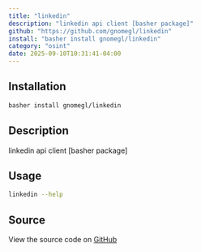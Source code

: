 ```yaml
---
title: "linkedin"
description: "linkedin api client [basher package]"
github: "https://github.com/gnomegl/linkedin"
install: "basher install gnomegl/linkedin"
category: "osint"
date: 2025-09-10T10:31:41-04:00
---
```


## Installation

```bash
basher install gnomegl/linkedin
```

## Description

linkedin api client [basher package]

## Usage

```bash
linkedin --help
```

## Source

View the source code on [GitHub](https://github.com/gnomegl/linkedin)
